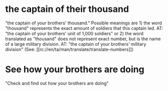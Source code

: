 # the captain of their thousand

"the captain of your brothers' thousand." Possible meanings are 1) the word "thousand" represents the exact amount of soldiers that this captain led. AT: "the captain of your brothers' unit of 1,000 soldiers" or 2) the word translated as "thousand" does not represent exact number, but is the name of a large military division. AT: "the captain of your brothers' military division" (See: [[rc://en/ta/man/translate/translate-numbers]])

# See how your brothers are doing

"Check and find out how your brothers are doing"

